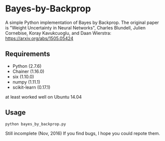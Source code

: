 # Bayes-by-Backprop

A simple Python implementation of Bayes by Backprop.
The original paper is "Weight Uncertainty in Neural Networks", Charles Blundell, Julien Cornebise, Koray Kavukcuoglu, and Daan Wierstra: https://arxiv.org/abs/1505.05424

## Requirements

- Python (2.7.6)
- Chainer (1.16.0)
- six (1.10.0)
- numpy (1.11.1)
- scikit-learn (0.17.1)

at least worked well on Ubuntu 14.04

## Usage

```
python bayes_by_backprop.py
```

Still incomplete (Nov, 2016)
If you find bugs, I hope you could repote them.
